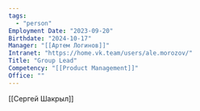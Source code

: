 ```yaml
---
tags:
  - "person"
Employment Date: "2023-09-20"
Birthdate: "2024-10-17"
Manager: "[[Артем Логинов]]"
Intranet: "https://home.vk.team/users/ale.morozov/"
Title: "Group Lead"
Competency: "[[Product Management]]"
Office: ""
---
```

[[Сергей Шакрыл]]